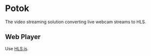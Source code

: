 # Potok

The video streaming solution converting live webcam streams to HLS.

## Web Player

Use [HLS.js](https://github.com/video-dev/hls.js).
